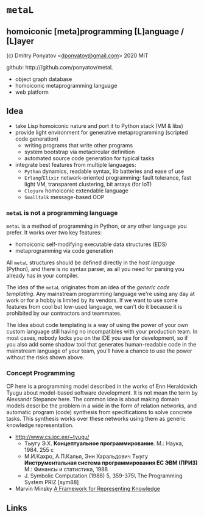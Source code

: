 #  `metaL`
## homoiconic [meta]programming [L]anguage / [L]ayer

(c) Dmitry Ponyatov <<dponyatov@gmail.com>> 2020 MIT

github: http:///github.com/ponyatov/metaL

* object graph database
* homoiconic metaprogramming language
* web platform

## Idea

* take Lisp homoiconic nature and port it to Python stack (VM & libs)
* provide light environment for generative metaprogramming (scripted code generation)
  * writing programs that write other programs
  * system bootstrap via metacircular definition
  * automated source code generation for typical tasks
* integrate best features from multiple languages:
  * `Python` dynamics, readable syntax, lib batteries and ease of use
  * `Erlang`/`Elixir` network-oriented programming: fault tolerance, fast light VM,
    transparent clustering, bit arrays (for IoT)
  * `Clojure` homoiconic extendable language
  * `Smalltalk` message-based OOP

### `metaL` is not a programming language

`metaL` is a method of programming in Python, or any other language you prefer.
It works over two key features:
* homoiconic self-modifying executable data structures (EDS)
* metaprogramming via code generation

All `metaL` structures should be defined directly in the *host language*
(Python), and there is no syntax parser, as all you need for parsing you already
has in your compiler.

The idea of the `metaL` originates from an idea of the *generic code
templating*. Any mainstream programming language we're using any day at work or
for a hobby is limited by its vendors. If we want to use some features from cool
but low-used language, we can't do it because it is prohibited by our
contractors and teammates.

The idea about code templating is a way of using the power of your own custom
language still having no incompatibles with your production team. In most cases,
nobody locks you on the IDE you use for development, so if you also add some
shadow tool that generates human-readable code in the mainstream language of
your team, you'll have a chance to use the power without the risks shown above.

### Concept Programming

CP here is a programming model described in the works of Enn Heraldovich Tyugu
about model-based software development. It is not mean the term by Alexsandr
Stepanov here. The common idea is about making domain models describe the
problem in a wide in the form of relation networks, and automatic program (code)
synthesis from specifications to solve concrete tasks. This synthesis works over
these networks using them as generic knowledge representation.

* http://www.cs.ioc.ee/~tyugu/
  * Тыугу Э.Х. **Концептуальное программирование**.
    М.: Наука, 1984. 255 с
  * М.И.Кахро, А.П.Калья, Энн Харальдович Тыугу
    **Инструментальная система программирования ЕС ЭВМ (ПРИЗ)**
    М.: Финансы и статистика, 1988
  * J. Symbolic Computation (1988) 5, 359-375\ The Programming System PRIZ [sym88]
* Marvin Minsky [A Framework for Representing Knowledge](https://web.media.mit.edu/~minsky/papers/Frames/frames.html)

## Links


